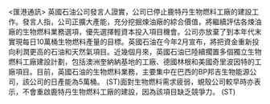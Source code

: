 <匯港通訊>    英國石油公司發言人證實，公司已停止鹿特丹生物燃料工廠的建設工作。發言人指，公司正擴大產能，充分挖掘煉油廠的綜合價值，將繼續評估各煉油廠的生物燃料業務選項，優先選擇輕資本投入項目機會。公司亦放棄了到本年代末實現每日10萬桶生物燃料產量的目標。英國石油在今年2月宣布，將把資金重新投向利潤更高的石油和天然氣項目。近幾個月來，英國石油已陸續擱置多個獨立生物燃料工廠建設計劃，包括澳洲奎納納基地的工廠、德國林根和美國奇里波因特的工廠項目。目前，英國石油的生物燃料業務，主要集中在巴西的BP邦吉生物能源公司，該公司的日產能為5萬桶。 (ST)面對生物燃料需求疲弱，蜆殼公司較早時亦表示，不會重啟鹿特丹生物燃料工廠的建設，因為該項目缺乏競爭力。 (ST)